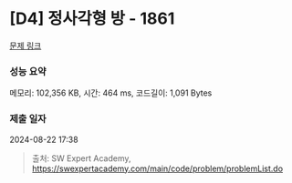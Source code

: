 # [D4] 정사각형 방 - 1861 

[문제 링크](https://swexpertacademy.com/main/code/problem/problemDetail.do?contestProbId=AV5LtJYKDzsDFAXc) 

### 성능 요약

메모리: 102,356 KB, 시간: 464 ms, 코드길이: 1,091 Bytes

### 제출 일자

2024-08-22 17:38



> 출처: SW Expert Academy, https://swexpertacademy.com/main/code/problem/problemList.do
